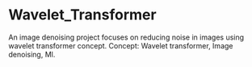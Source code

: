 # Wavelet_Transformer
An image denoising project focuses on reducing
noise in images using wavelet transformer concept.
Concept: Wavelet transformer, Image denoising, Ml.
